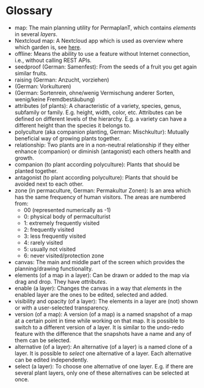# Glossary

-   map:
    The main planning utility for PermaplanT, which contains *elements* in several *layers*.
-   Nextcloud map:
    A Nextcloud app which is used as overview where which garden is, see [here](https://apps.nextcloud.com/apps/maps).
-   offline:
    Means the ability to use a feature without Internet connection, i.e., without calling REST APIs.
-   seedproof (German: Samenfest):
    From the seeds of a fruit you get again similar fruits.
-   raising (German: Anzucht, vorziehen)
-   (German: Vorkulturen)
-   (German: Sortenrein, ohne/wenig Vermischung anderer Sorten, wenig/keine Fremdbestäubung)
-   attributes (of plants):
    A characteristic of a variety, species, genus, subfamily or family.
    E.g. height, width, color, etc.
    Attributes can be defined on different levels of the hierarchy.
    E.g. a variety can have a different height than the species it belongs to.
-   polyculture (aka companion planting, German: Mischkultur):
    Mutually beneficial way of growing plants together.
-   relationship:
    Two plants are in a non-neutral relationship if they either enhance (companion) 
    or diminish (antagonist) each others health and growth.
-   companion (to plant according polyculture):
    Plants that should be planted together.
-   antagonist (to plant according polyculture):
    Plants that should be avoided next to each other.
-   zone (in permaculture, German: Permakultur Zonen):
    Is an area which has the same frequency of human visitors.
    The areas are numbered from:
    - 00 (represented numerically as -1)
    - 0: physical body of permaculturist
    - 1: extremely frequently visited
    - 2: frequently visited
    - 3: less frequently visited
    - 4: rarely visited
    - 5: usually not visited
    - 6: never visited/protection zone
-   canvas:
    The main and middle part of the screen which provides the planning/drawing functionality.
-   elements (of a map in a layer):
    Can be drawn or added to the map via drag and drop.
    They have *attributes*.
-   enable (a layer):
    Changes the canvas in a way that *elements* in the enabled layer are the ones to be edited, selected and added.
-   visibility and opacity (of a layer):
    The elements in a layer are (not) shown or with a user-selected transparency.
-   version (of a map):
    A version (of a map) is a named snapshot of a map at a certain point in time while working on that map.
    It is possible to switch to a different version of a layer.
    It is similar to the undo-redo feature with the difference that the snapshots have a name and any of them can be selected.
-   alternative (of a layer):
    An alternative (of a layer) is a named clone of a layer.
    It is possible to *select* one alternative of a layer.
    Each alternative can be edited independently.
-   select (a layer):
    To choose one alternative of one layer.
    E.g. if there are several plant layers, only one of these alternatives can be selected at once.
